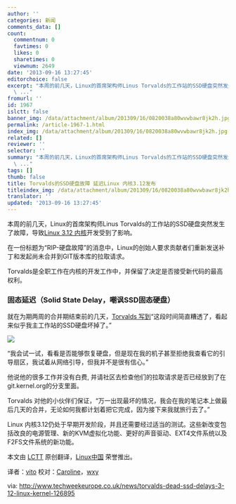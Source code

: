```yaml
---
author: ''
categories: 新闻
comments_data: []
count:
  commentnum: 0
  favtimes: 0
  likes: 0
  sharetimes: 0
  viewnum: 2649
date: '2013-09-16 13:27:45'
editorchoice: false
excerpt: "本周的前几天，Linux的首席架构师Linus Torvalds的工作站的SSD硬盘突然发生了故障，导致Linux 3.12 内核开发受到了影响。\r\n在一份标题为RIP-硬盘故障的消息中，Linux的创始人要求贡献者们重新发送补丁和发起尚未合并
  \ ..."
fromurl: ''
id: 1967
islctt: false
banner_img: /data/attachment/album/201309/16/0820038a80wvwbawr8jk2h.jpg
permalink: /article-1967-1.html
index_img: /data/attachment/album/201309/16/0820038a80wvwbawr8jk2h.jpg
related: []
reviewer: ''
selector: ''
summary: "本周的前几天，Linux的首席架构师Linus Torvalds的工作站的SSD硬盘突然发生了故障，导致Linux 3.12 内核开发受到了影响。\r\n在一份标题为RIP-硬盘故障的消息中，Linux的创始人要求贡献者们重新发送补丁和发起尚未合并
  \ ..."
tags: []
thumb: false
title: Torvalds的SSD硬盘故障 延迟Linux 内核3.12发布
titleindex_img: /data/attachment/album/201309/16/0820038a80wvwbawr8jk2h.jpg
translator: ''
updated: '2013-09-16 13:27:45'
---
```


本周的前几天，Linux的首席架构师Linus Torvalds的工作站的SSD硬盘突然发生了故障，导致[Linux 3.12 内核](http://www.techweekeurope.co.uk/comment/linux-kernel-greg-kroah-hartman-124957)开发受到了影响。


在一份标题为“RIP-硬盘故障”的消息中，Linux的创始人要求贡献者们重新发送补丁和发起尚未合并到GIT版本库的拉取请求。


Torvalds是全职工作在内核的开发工作中，并保留了决定是否接受新代码的最高权利。


### **固态延迟（Solid State Delay，嘲讽SSD固态硬盘）**


就在为期两周的合并期结束前的几天，[Torvalds 写到](http://lkml.indiana.edu/hypermail/linux/kernel/1309.1/01669.html)“这段时间简直糟透了，看起来似乎我主工作站的SSD硬盘坏掉了。”


![](/data/attachment/album/201309/16/0820038a80wvwbawr8jk2h.jpg)


 


“我会试一试，看看是否能够恢复硬盘，但是现在我的机子甚至拒绝我查看它的引导扇区，我试着从网络引导，但我并不是很有信心。”


他说他的很多工作并没有白费, 并请社区去检查他们的拉取请求是否已经放到了在git.kernel.org的分支里面。


Torvalds 对他的小伙伴们保证，“万一出现最坏的情况，我会在我的笔记本上做最后几天的合并，无论如何我都计划着把它完成，因为接下来我就旅行去了。”


Linux 内核3.12仍处于早期开发阶段，并且还需要经过适当的测试。这些新改变包括改良的电源管理、新的KVM虚拟化功能、更好的声音驱动、EXT4文件系统以及F2FS文件系统的新功能。


 


本文由 [LCTT](https://github.com/LCTT/TranslateProject) 原创翻译，[Linux中国](portal.php) 荣誉推出。


译者：[vito](space/vito) 校对：[Caroline](space/caroline)，[wxy](space/wxy)


via: <http://www.techweekeurope.co.uk/news/torvalds-dead-ssd-delays-3-12-linux-kernel-126895>